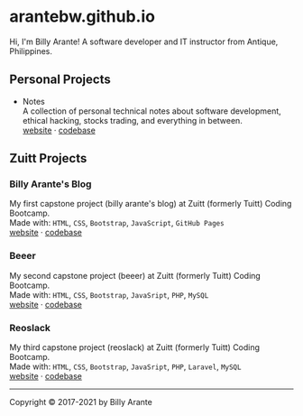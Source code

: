 # arantebw.github.io

Hi, I'm Billy Arante! A software developer and IT instructor from Antique, Philippines.

## Personal Projects

- Notes  
  A collection of personal technical notes about software development, ethical hacking, stocks trading, and everything in between.  
  [website](https://arantebw.github.io/notes) &middot; [codebase](#)
  
## Zuitt Projects

### Billy Arante's Blog  

My first capstone project (billy arante's blog) at Zuitt (formerly Tuitt) Coding Bootcamp.  
Made with: `HTML`, `CSS`, `Bootstrap`, `JavaScript`, `GitHub Pages`  
[website](https://arantebw.github.io/csp1-blog/index.html) &middot; [codebase](#)

### Beeer  
My second capstone project (beeer) at Zuitt (formerly Tuitt) Coding Bootcamp.  
Made with: `HTML`, `CSS`, `Bootstrap`, `JavaSript`, `PHP`, `MySQL`  
[website](#) &middot; [codebase](#)

### Reoslack  
My third capstone project (reoslack) at Zuitt (formerly Tuitt) Coding Bootcamp.  
Made with: `HTML`, `CSS`, `Bootstrap`, `JavaSript`, `PHP`, `Laravel`, `MySQL`  
[website](#) &middot; [codebase](#)

---
Copyright &copy; 2017-2021 by Billy Arante
